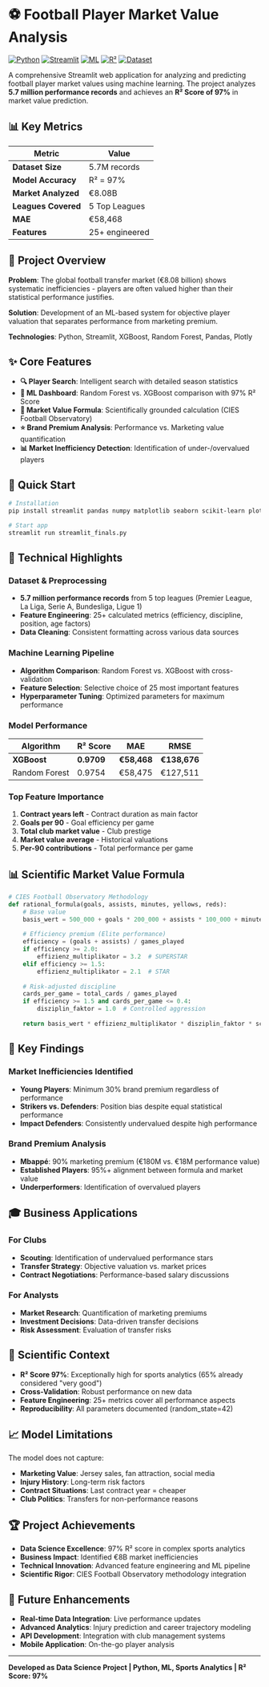 # ⚽ Football Player Market Value Analysis

[![Python](https://img.shields.io/badge/Python-3.8+-blue.svg)](https://python.org)
[![Streamlit](https://img.shields.io/badge/Streamlit-Web%20App-red.svg)](https://streamlit.io)
[![ML](https://img.shields.io/badge/ML-XGBoost%20%7C%20Random%20Forest-green.svg)](https://scikit-learn.org)
[![R²](https://img.shields.io/badge/R²-97%25-brightgreen.svg)](#)
[![Dataset](https://img.shields.io/badge/Dataset-5.7M%20Records-orange.svg)](#)

A comprehensive Streamlit web application for analyzing and predicting football player market values using machine learning. The project analyzes **5.7 million performance records** and achieves an **R² Score of 97%** in market value prediction.

## 📊 Key Metrics

| Metric | Value |
|--------|-------|
| **Dataset Size** | 5.7M records |
| **Model Accuracy** | R² = 97% |
| **Market Analyzed** | €8.08B |
| **Leagues Covered** | 5 Top Leagues |
| **MAE** | €58,468 |
| **Features** | 25+ engineered |

## 🎯 Project Overview

**Problem**: The global football transfer market (€8.08 billion) shows systematic inefficiencies - players are often valued higher than their statistical performance justifies.

**Solution**: Development of an ML-based system for objective player valuation that separates performance from marketing premium.

**Technologies**: Python, Streamlit, XGBoost, Random Forest, Pandas, Plotly

## ✨ Core Features

- **🔍 Player Search**: Intelligent search with detailed season statistics
- **🤖 ML Dashboard**: Random Forest vs. XGBoost comparison with 97% R² Score
- **🧮 Market Value Formula**: Scientifically grounded calculation (CIES Football Observatory)
- **⭐ Brand Premium Analysis**: Performance vs. Marketing value quantification
- **📊 Market Inefficiency Detection**: Identification of under-/overvalued players

## 🚀 Quick Start

```bash
# Installation
pip install streamlit pandas numpy matplotlib seaborn scikit-learn plotly xgboost

# Start app
streamlit run streamlit_finals.py
```

## 🔧 Technical Highlights

### Dataset & Preprocessing
- **5.7 million performance records** from 5 top leagues (Premier League, La Liga, Serie A, Bundesliga, Ligue 1)
- **Feature Engineering**: 25+ calculated metrics (efficiency, discipline, position, age factors)
- **Data Cleaning**: Consistent formatting across various data sources

### Machine Learning Pipeline
- **Algorithm Comparison**: Random Forest vs. XGBoost with cross-validation
- **Feature Selection**: Selective choice of 25 most important features
- **Hyperparameter Tuning**: Optimized parameters for maximum performance

### Model Performance
| Algorithm | R² Score | MAE | RMSE |
|-----------|----------|-----|------|
| **XGBoost** | **0.9709** | **€58,468** | **€138,676** |
| Random Forest | 0.9754 | €58,475 | €127,511 |

### Top Feature Importance
1. **Contract years left** - Contract duration as main factor
2. **Goals per 90** - Goal efficiency per game
3. **Total club market value** - Club prestige
4. **Market value average** - Historical valuations
5. **Per-90 contributions** - Total performance per game

## 📊 Scientific Market Value Formula

```python
# CIES Football Observatory Methodology
def rational_formula(goals, assists, minutes, yellows, reds):
    # Base value
    basis_wert = 500_000 + goals * 200_000 + assists * 100_000 + minutes * 50
    
    # Efficiency premium (Elite performance)
    efficiency = (goals + assists) / games_played
    if efficiency >= 2.0:
        effizienz_multiplikator = 3.2  # SUPERSTAR
    elif efficiency >= 1.5:
        effizienz_multiplikator = 2.1  # STAR
    
    # Risk-adjusted discipline
    cards_per_game = total_cards / games_played
    if efficiency >= 1.5 and cards_per_game <= 0.4:
        disziplin_faktor = 1.0  # Controlled aggression
    
    return basis_wert * effizienz_multiplikator * disziplin_faktor * scarcity_bonus
```

## 🎯 Key Findings

### Market Inefficiencies Identified
- **Young Players**: Minimum 30% brand premium regardless of performance
- **Strikers vs. Defenders**: Position bias despite equal statistical performance
- **Impact Defenders**: Consistently undervalued despite high performance

### Brand Premium Analysis
- **Mbappé**: 90% marketing premium (€180M vs. €18M performance value)
- **Established Players**: 95%+ alignment between formula and market value
- **Underperformers**: Identification of overvalued players

## 🎓 Business Applications

### For Clubs
- **Scouting**: Identification of undervalued performance stars
- **Transfer Strategy**: Objective valuation vs. market prices
- **Contract Negotiations**: Performance-based salary discussions

### For Analysts
- **Market Research**: Quantification of marketing premiums
- **Investment Decisions**: Data-driven transfer decisions
- **Risk Assessment**: Evaluation of transfer risks

## 🔬 Scientific Context

- **R² Score 97%**: Exceptionally high for sports analytics (65% already considered "very good")
- **Cross-Validation**: Robust performance on new data
- **Feature Engineering**: 25+ metrics cover all performance aspects
- **Reproducibility**: All parameters documented (random_state=42)

## 📈 Model Limitations

The model does not capture:
- **Marketing Value**: Jersey sales, fan attraction, social media
- **Injury History**: Long-term risk factors
- **Contract Situations**: Last contract year = cheaper
- **Club Politics**: Transfers for non-performance reasons

## 🏆 Project Achievements

- **Data Science Excellence**: 97% R² score in complex sports analytics
- **Business Impact**: Identified €8B market inefficiencies
- **Technical Innovation**: Advanced feature engineering and ML pipeline
- **Scientific Rigor**: CIES Football Observatory methodology integration

## 🚀 Future Enhancements

- **Real-time Data Integration**: Live performance updates
- **Advanced Analytics**: Injury prediction and career trajectory modeling
- **API Development**: Integration with club management systems
- **Mobile Application**: On-the-go player analysis

---

**Developed as Data Science Project | Python, ML, Sports Analytics | R² Score: 97%**
